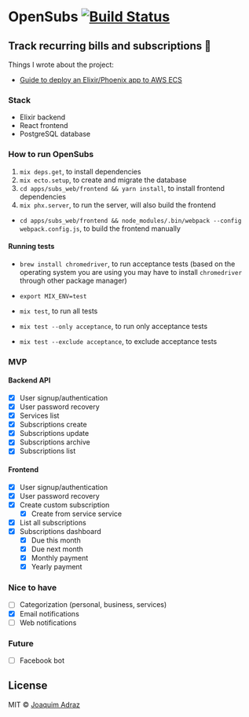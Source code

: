 # OpenSubs [![Build Status](https://travis-ci.org/joaquimadraz/opensubs.io.svg?branch=master)](https://travis-ci.org/joaquimadraz/opensubs.io)
## Track recurring bills and subscriptions :money_with_wings:

Things I wrote about the project:
- [Guide to deploy an Elixir/Phoenix app to AWS ECS](https://joaquimadraz.com/guide-to-deploy-an-elixir-phoenix-app-to-aws-ecs)

### Stack
- Elixir backend
- React frontend
- PostgreSQL database

### How to run OpenSubs
1. `mix deps.get`, to install dependencies
2. `mix ecto.setup`, to create and migrate the database
3. `cd apps/subs_web/frontend && yarn install`, to install frontend dependencies
3. `mix phx.server`, to run the server, will also build the frontend

- `cd apps/subs_web/frontend && node_modules/.bin/webpack --config webpack.config.js`, to build the frontend manually

#### Running tests
- `brew install chromedriver`, to run acceptance tests (based on the operating system you are using you may have to install `chromedriver` through other package manager)

- `export MIX_ENV=test`
- `mix test`, to run all tests
- `mix test --only acceptance`, to run only acceptance tests
- `mix test --exclude acceptance`, to exclude acceptance tests

### MVP
#### Backend API
- [x] User signup/authentication
- [x] User password recovery
- [x] Services list
- [x] Subscriptions create
- [x] Subscriptions update
- [x] Subscriptions archive
- [x] Subscriptions list

#### Frontend
- [x] User signup/authentication
- [x] User password recovery
- [x] Create custom subscription
  - [x] Create from service service
- [x] List all subscriptions
- [x] Subscriptions dashboard
  - [x] Due this month
  - [x] Due next month
  - [x] Monthly payment
  - [x] Yearly payment

### Nice to have
- [ ] Categorization (personal, business, services)
- [x] Email notifications
- [ ] Web notifications

### Future
- [ ] Facebook bot

## License
MIT © [Joaquim Adraz](http://joaquimadraz.com)

